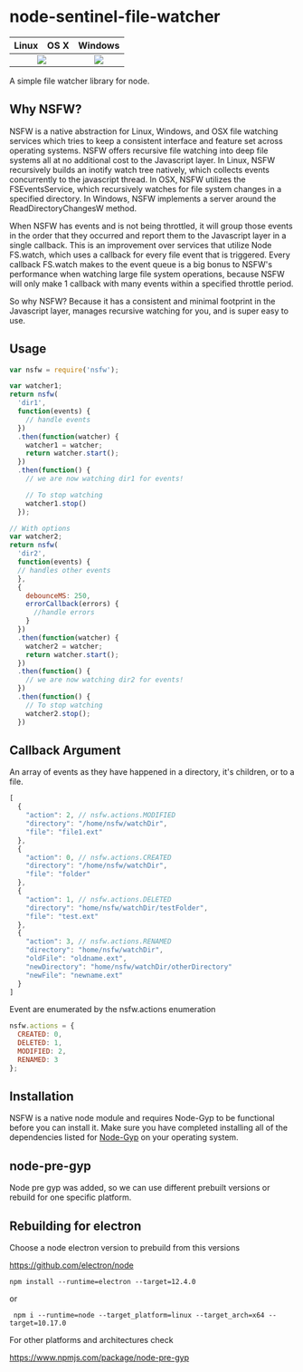 # node-sentinel-file-watcher
<table>
  <thead>
    <tr>
      <th>Linux</th>
      <th>OS X</th>
      <th>Windows</th>
    </tr>
  </thead>
  <tbody>
    <tr>
      <td colspan="2" align="center">
      <a href="https://travis-ci.org/Axosoft/nsfw"><img src="https://travis-ci.org/Axosoft/nsfw.svg?branch=master"></a>
      </td>
      <td align="center">
        <a href="https://ci.appveyor.com/project/implausible/node-simple-file-watcher"><img src="https://ci.appveyor.com/api/projects/status/79ejlq7e60kjmbl6?svg=true"></a>
      </td>
    </tr>
  </tbody>
</table>
A simple file watcher library for node.

## Why NSFW?
NSFW is a native abstraction for Linux, Windows, and OSX file watching services which tries to keep a consistent interface and feature set across operating systems. NSFW offers recursive file watching into deep file systems all at no additional cost to the Javascript layer. In Linux, NSFW recursively builds an inotify watch tree natively, which collects events concurrently to the javascript thread. In OSX, NSFW utilizes the FSEventsService, which recursively watches for file system changes in a specified directory. In Windows, NSFW implements a server around the ReadDirectoryChangesW method.

When NSFW has events and is not being throttled, it will group those events in the order that they occurred and report them to the Javascript layer in a single callback. This is an improvement over services that utilize Node FS.watch, which uses a callback for every file event that is triggered. Every callback FS.watch makes to the event queue is a big bonus to NSFW's performance when watching large file system operations, because NSFW will only make 1 callback with many events within a specified throttle period.

So why NSFW? Because it has a consistent and minimal footprint in the Javascript layer, manages recursive watching for you, and is super easy to use.


## Usage

```js
var nsfw = require('nsfw');

var watcher1;
return nsfw(
  'dir1',
  function(events) {
    // handle events
  })
  .then(function(watcher) {
    watcher1 = watcher;
    return watcher.start();
  })
  .then(function() {
    // we are now watching dir1 for events!

    // To stop watching
    watcher1.stop()
  });

// With options
var watcher2;
return nsfw(
  'dir2',
  function(events) {
  // handles other events
  },
  {
    debounceMS: 250,
    errorCallback(errors) {
      //handle errors
    }
  })
  .then(function(watcher) {
    watcher2 = watcher;
    return watcher.start();
  })
  .then(function() {
    // we are now watching dir2 for events!
  })
  .then(function() {
    // To stop watching
    watcher2.stop();
  })
```

## Callback Argument

An array of events as they have happened in a directory, it's children, or to a file.
```js
[
  {
    "action": 2, // nsfw.actions.MODIFIED
    "directory": "/home/nsfw/watchDir",
    "file": "file1.ext"
  },
  {
    "action": 0, // nsfw.actions.CREATED
    "directory": "/home/nsfw/watchDir",
    "file": "folder"
  },
  {
    "action": 1, // nsfw.actions.DELETED
    "directory": "home/nsfw/watchDir/testFolder",
    "file": "test.ext"
  },
  {
    "action": 3, // nsfw.actions.RENAMED
    "directory": "home/nsfw/watchDir",
    "oldFile": "oldname.ext",
    "newDirectory": "home/nsfw/watchDir/otherDirectory"
    "newFile": "newname.ext"
  }
]
```

Event are enumerated by the nsfw.actions enumeration
```js
nsfw.actions = {
  CREATED: 0,
  DELETED: 1,
  MODIFIED: 2,
  RENAMED: 3
};
```

## Installation
NSFW is a native node module and requires Node-Gyp to be functional before you can install it.
Make sure you have completed installing all of the dependencies listed for [Node-Gyp](https://github.com/nodejs/node-gyp) on your operating system.

## node-pre-gyp
Node pre gyp was added, so we can use different prebuilt versions or rebuild for one specific platform.

## Rebuilding for electron
Choose a node electron version to prebuild from this versions

https://github.com/electron/node

```
npm install --runtime=electron --target=12.4.0
```
or 
```
 npm i --runtime=node --target_platform=linux --target_arch=x64 --target=10.17.0
```

For other platforms and architectures check

https://www.npmjs.com/package/node-pre-gyp